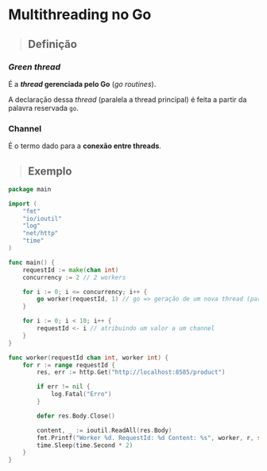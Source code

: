 # Multithreading no Go

> ## **Definição**

### ***Green thread***

É a ***thread* gerenciada pelo Go** (*go routines*).

A declaração dessa *thread* (paralela a thread principal) é feita a partir da palavra reservada `go`.

### **Channel**

É o termo dado para a **conexão entre threads**.

> ## **Exemplo**

```go
package main

import (
    "fmt"
    "io/ioutil"
    "log"
    "net/http"
    "time"
)

func main() {
    requestId := make(chan int)
    concurrency := 2 // 2 workers

    for i := 0; i <= concurrency; i++ {
        go worker(requestId, 1) // go => geração de um nova thread (paralelo a thread principal)
    }

    for i := 0; i < 10; i++ {
        requestId <- i // atribuindo um valor a um channel
    }
}

func worker(requestId chan int, worker int) {
    for r := range requestId {
        res, err := http.Get("http://localhost:8585/product")

        if err != nil {
            log.Fatal("Erro")
        }

        defer res.Body.Close()

        content, _ := ioutil.ReadAll(res.Body)
        fmt.Printf("Worker %d. RequestId: %d Content: %s", worker, r, string(content))
        time.Sleep(time.Second * 2)
    }
}
```